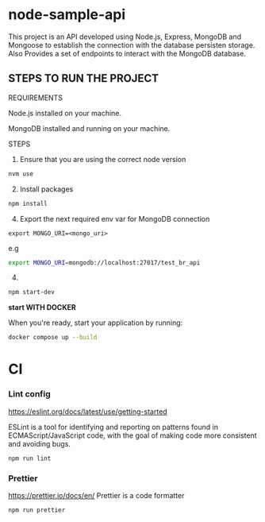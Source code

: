 # node-sample-api

This project is an API developed using Node.js, Express, MongoDB and Mongoose 
to establish the connection with the database persisten storage.
Also Provides a set of endpoints to interact with the MongoDB database.

## STEPS TO RUN THE PROJECT

REQUIREMENTS

Node.js installed on your machine.

MongoDB installed and running on your machine.

STEPS

1. Ensure that you are using the correct node version
```bash
nvm use
```

2. Install packages
```bash
npm install
```

4. Export the next required env var for MongoDB connection
```
export MONGO_URI=<mongo_uri>
```

e.g
```bash
export MONGO_URI=mongodb://localhost:27017/test_br_api
```

4. 
```bash
npm start-dev
```

**start WITH DOCKER**

When you're ready, start your application by running: 

```bash
docker compose up --build
```

# CI

### Lint config
https://eslint.org/docs/latest/use/getting-started

ESLint is a tool for identifying and reporting on patterns found in ECMAScript/JavaScript code, with the goal of making code more consistent and avoiding bugs.

```
npm run lint
```

### Prettier
https://prettier.io/docs/en/
Prettier is a code formatter

```
npm run prettier
```